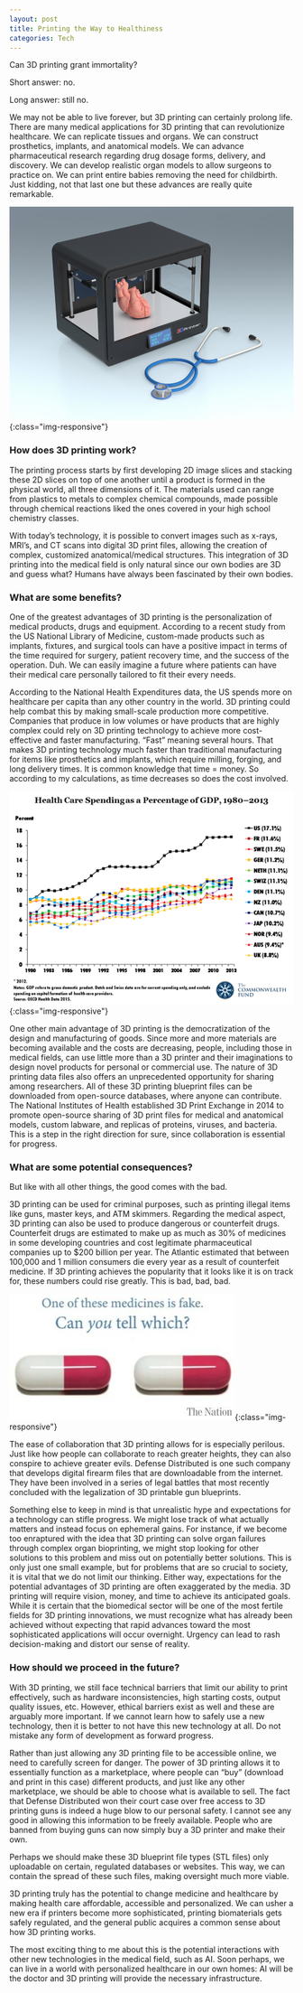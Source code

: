 ```yaml
---
layout: post
title: Printing the Way to Healthiness
categories: Tech
---
```

Can 3D printing grant immortality?
<!--more-->

Short answer: no. 

Long answer: still no. 

We may not be able to live forever, but 3D printing can certainly prolong life. There are many medical applications for 3D printing that can revolutionize healthcare. We can replicate tissues and organs. We can construct prosthetics, implants, and anatomical models. We can advance pharmaceutical research regarding drug dosage forms, delivery, and discovery. We can develop realistic organ models to allow surgeons to practice on. We can print entire babies removing the need for childbirth. Just kidding, not that last one but these advances are really quite remarkable.

![GoogleClips](/public/images/3dprinter.jpg){:class="img-responsive"}

### How does 3D printing work?

The printing process starts by first developing 2D image slices and stacking these 2D slices on top of one another until a product is formed in the physical world, all three dimensions of it. The materials used can range from plastics to metals to complex chemical compounds, made possible through chemical reactions liked the ones covered in your high school chemistry classes. 

With today’s technology, it is possible to convert images such as x-rays, MRI’s, and CT scans into digital 3D print files, allowing the creation of complex, customized anatomical/medical structures. This integration of 3D printing into the medical field is only natural since our own bodies are 3D and guess what? Humans have always been fascinated by their own bodies.

### What are some benefits?

One of the greatest advantages of 3D printing is the personalization of medical products, drugs and equipment. According to a recent study from the US National Library of Medicine, custom-made products such as implants, fixtures, and surgical tools can have a positive impact in terms of the time required for surgery, patient recovery time, and the success of the operation. Duh. We can easily imagine a future where patients can have their medical care personally tailored to fit their every needs. 

According to the National Health Expenditures data, the US spends more on healthcare per capita than any other country in the world. 3D printing could help combat this by making small-scale production more competitive. Companies that produce in low volumes or have products that are highly complex could rely on 3D printing technology to achieve more cost-effective and faster manufacturing. “Fast” meaning several hours. That makes 3D printing technology much faster than traditional manufacturing for items like prosthetics and implants, which require milling, forging, and long delivery times. It is common knowledge that time = money. So according to my calculations, as time decreases so does the cost involved. 

![GoogleClips](/public/images/costs.png){:class="img-responsive"}

One other main advantage of 3D printing is the democratization of the design and manufacturing of goods. Since more and more materials are becoming available and the costs are decreasing, people, including those in medical fields, can use little more than a 3D printer and their imaginations to design novel products for personal or commercial use. The nature of 3D printing data files also offers an unprecedented opportunity for sharing among researchers. All of these 3D printing blueprint files can be downloaded from open-source databases, where anyone can contribute. The National Institutes of Health established 3D Print Exchange in 2014 to promote open-source sharing of 3D print files for medical and anatomical models, custom labware, and replicas of proteins, viruses, and bacteria. This is a step in the right direction for sure, since collaboration is essential for progress.

### What are some potential consequences?

But like with all other things, the good comes with the bad.

3D printing can be used for criminal purposes, such as printing illegal items like guns, master keys, and ATM skimmers. Regarding the medical aspect, 3D printing can also be used to produce dangerous or counterfeit drugs. Counterfeit drugs are estimated to make up as much as 30% of medicines in some developing countries and cost legitimate pharmaceutical companies up to $200 billion per year. The Atlantic estimated that between 100,000 and 1 million consumers die every year as a result of counterfeit medicine. If 3D printing achieves the popularity that it looks like it is on track for, these numbers could rise greatly. This is bad, bad, bad. 

![GoogleClips](/public/images/fakedrug.jpg){:class="img-responsive"}

The ease of collaboration that 3D printing allows for is especially perilous. Just like how people can collaborate to reach greater heights, they can also conspire to achieve greater evils. Defense Distributed is one such company that develops digital firearm files that are downloadable from the internet. They have been involved in a series of legal battles that most recently concluded with the legalization of 3D printable gun blueprints.

Something else to keep in mind is that unrealistic hype and expectations for a technology can stifle progress. We might lose track of what actually matters and instead focus on ephemeral gains. For instance, if we become too enraptured with the idea that 3D printing can solve organ failures through complex organ bioprinting, we might stop looking for other solutions to this problem and miss out on potentially better solutions. This is only just one small example, but for problems that are so crucial to society, it is vital that we do not limit our thinking. Either way, expectations for the potential advantages of 3D printing are often exaggerated by the media. 3D printing will require vision, money, and time to achieve its anticipated goals. While it is certain that the biomedical sector will be one of the most fertile fields for 3D printing innovations, we must recognize what has already been achieved without expecting that rapid advances toward the most sophisticated applications will occur overnight. Urgency can lead to rash decision-making and distort our sense of reality.

### How should we proceed in the future?

With 3D printing, we still face technical barriers that limit our ability to print effectively, such as hardware inconsistencies, high starting costs, output quality issues, etc. However, ethical barriers exist as well and these are arguably more important. If we cannot learn how to safely use a new technology, then it is better to not have this new technology at all. Do not mistake any form of development as forward progress.

Rather than just allowing any 3D printing file to be accessible online, we need to carefully screen for danger. The power of 3D printing allows it to essentially function as a marketplace, where people can “buy” (download and print in this case) different products, and just like any other marketplace, we should be able to choose what is available to sell. The fact that Defense Distributed won their court case over free access to 3D printing guns is indeed a huge blow to our personal safety. I cannot see any good in allowing this information to be freely available. People who are banned from buying guns can now simply buy a 3D printer and make their own. 

Perhaps we should make these 3D blueprint file types (STL files) only uploadable on certain, regulated databases or websites. This way, we can contain the spread of these such files, making oversight much more viable.

3D printing truly has the potential to change medicine and healthcare by making health care affordable, accessible and personalized. We can usher a new era if printers become more sophisticated, printing biomaterials gets safely regulated, and the general public acquires a common sense about how 3D printing works. 

The most exciting thing to me about this is the potential interactions with other new technologies in the medical field, such as AI. Soon perhaps, we can live in a world with personalized healthcare in our own homes: AI will be the doctor and 3D printing will provide the necessary infrastructure.

